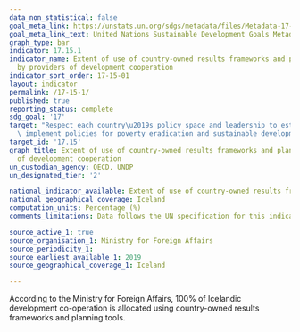```yaml
---
data_non_statistical: false
goal_meta_link: https://unstats.un.org/sdgs/metadata/files/Metadata-17-15-01.pdf
goal_meta_link_text: United Nations Sustainable Development Goals Metadata (pdf 468kB)
graph_type: bar
indicator: 17.15.1
indicator_name: Extent of use of country-owned results frameworks and planning tools
  by providers of development cooperation
indicator_sort_order: 17-15-01
layout: indicator
permalink: /17-15-1/
published: true
reporting_status: complete
sdg_goal: '17'
target: "Respect each country\u2019s policy space and leadership to establish and\
  \ implement policies for poverty eradication and sustainable development"
target_id: '17.15'
graph_title: Extent of use of country-owned results frameworks and planning tools by providers
  of development cooperation
un_custodian_agency: OECD, UNDP
un_designated_tier: '2'

national_indicator_available: Extent of use of country-owned results frameworks and planning tools by providers
national_geographical_coverage: Iceland
computation_units: Percentage (%)
comments_limitations: Data follows the UN specification for this indicator. This indicator has been identified in collaboration with topic experts.

source_active_1: true
source_organisation_1: Ministry for Foreign Affairs
source_periodicity_1: 
source_earliest_available_1: 2019
source_geographical_coverage_1: Iceland

---
```

According to the Ministry for Foreign Affairs, 100% of Icelandic development co-operation is allocated using country-owned results frameworks and planning tools.
